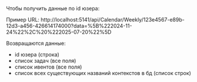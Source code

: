 Чтобы получить данные по id юзера:

Пример URL: http://localhost:5141/api/Calendar/Weekly/123e4567-e89b-12d3-a456-426614174000?data=%5B%222024-11-24%22%2C%20%222025-07-20%22%5D

Возвращаются данные:
- id юзера (строка)
- список задач (все поля)
- список ивентов (все поля)
- список всех существующих названий контекстов в бд (список строк)
